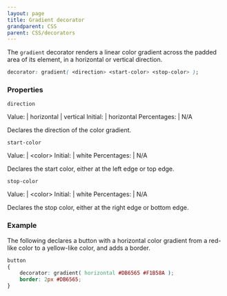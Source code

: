 ```yaml
---
layout: page
title: Gradient decorator
grandparent: CSS
parent: CSS/decorators
---
```


The `gradient` decorator renders a linear color gradient across the padded area of its element, in a horizontal or vertical direction.

```css
decorator: gradient( <direction> <start-color> <stop-color> );
```

### Properties


`direction`

Value: | horizontal \| vertical
Initial: | horizontal
Percentages: | N/A

Declares the direction of the color gradient.

`start-color`

Value: | \<color\>
Initial: | white
Percentages: | N/A

Declares the start color, either at the left edge or top edge.

`stop-color`

Value: | \<color\>
Initial: | white
Percentages: | N/A

Declares the stop color, either at the right edge or bottom edge.

### Example

The following declares a button with a horizontal color gradient from a red-like color to a yellow-like color, and adds a border.

```css
button
{
	decorator: gradient( horizontal #DB6565 #F1B58A );
	border: 2px #DB6565;
}
```
